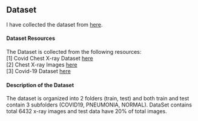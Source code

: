 ## Dataset

I have collected the dataset from [here](https://www.kaggle.com/prashant268/chest-xray-covid19-pneumonia).

#### Dataset Resources

The Dataset is collected from the following resources: <br>
[1] Covid Chest X-ray Dataset [here](https://github.com/ieee8023/covid-chestxray-dataset) <br>
[2] Chest X-ray Images [here](https://www.kaggle.com/paultimothymooney/chest-xray-pneumonia)<br>
[3] Covid-19 Dataset [here](https://github.com/agchung)


#### Description of the Dataset

The dataset is organized into 2 folders (train, test) and both train and test contain 3 subfolders (COVID19, PNEUMONIA, NORMAL). DataSet contains total 6432 x-ray images and test data have 20% of total images. 


